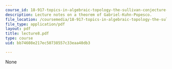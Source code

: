 ```yaml
---
course_id: 18-917-topics-in-algebraic-topology-the-sullivan-conjecture-fall-2007
description: Lecture notes on a theorem of Gabriel-Kuhn-Popesco.
file_location: /coursemedia/18-917-topics-in-algebraic-topology-the-sullivan-conjecture-fall-2007/bb74608e217ec50738557c33eaa40db3_lecture8.pdf
file_type: application/pdf
layout: pdf
title: lecture8.pdf
type: course
uid: bb74608e217ec50738557c33eaa40db3

---
```

None